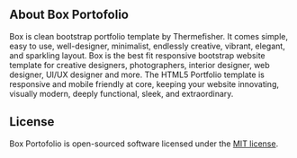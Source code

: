 ## About Box Portofolio

Box is clean bootstrap portfolio template by Thermefisher. It comes simple, easy to use, well-designer, minimalist, endlessly creative, vibrant, elegant, and sparkling layout. Box is the best fit responsive bootstrap website template for creative designers, photographers, interior designer, web designer, UI/UX designer and more. The HTML5 Portfolio template is responsive and mobile friendly at core, keeping your website innovating, visually modern, deeply functional, sleek, and extraordinary.

## License

Box Portofolio is open-sourced software licensed under the [MIT license](https://opensource.org/licenses/MIT).

